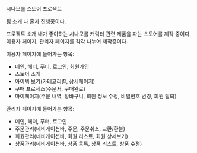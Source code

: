시나모롤 스토어 프로젝트

팀 소개
나 혼자 진행중이다.

프로젝트 소개
내가 좋아하는 시나모롤 캐릭터 관련 제품을 파는 스토어를 제작 중이다. 
이용자 페이지, 관리자 페이지를 각각 나누어 제작중이다.

이용자 페이지에 들어가는 항목: 
- 메인, 헤더, 푸터, 로그인, 회원가입
- 스토어 소개
- 아이템 보기(카테고리별, 상세페이지)
- 구매 프로세스(주문서, 구매완료)
- 마이페이지(주문 내역, 장바구니, 회원 정보 수정, 비밀번호 변경, 회원 탈퇴)
  
관리자 페이지에 들어가는 항목:
- 메인, 헤더, 푸터, 로그인
- 주문관리(네비게이션바, 주문, 주문취소, 교환/환불)
- 회원관리(네비게이션바, 회원 리스트, 회원 상세보기)
- 상품관리(네비게이션바, 상품 등록, 상품 리스트, 상품 수정)




